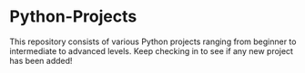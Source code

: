 # Python-Projects
This repository consists of various Python projects ranging from beginner to intermediate to advanced levels. Keep checking in to see if any new project has been added! 
